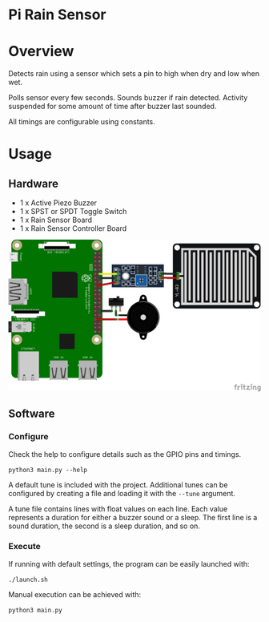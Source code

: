 Pi Rain Sensor
==============

# Overview

Detects rain using a sensor which sets a pin to high when dry and low when wet.

Polls sensor every few seconds. Sounds buzzer if rain detected. Activity suspended for some amount of time after buzzer last sounded.

All timings are configurable using constants.

# Usage

## Hardware

* 1 x Active Piezo Buzzer
* 1 x SPST or SPDT Toggle Switch
* 1 x Rain Sensor Board
* 1 x Rain Sensor Controller Board


![circuit/pi-rain-sensor.png](circuit/pi-rain-sensor.png "pi-rain-sensor Circuit Diagram")

## Software

### Configure

Check the help to configure details such as the GPIO pins and timings.

```
python3 main.py --help
```

A default tune is included with the project. Additional tunes can be configured by creating a file and loading it with the `--tune` argument.

A tune file contains lines with float values on each line. Each value represents a duration for either a buzzer sound or a sleep. The first line is a sound duration, the second is a sleep duration, and so on.

### Execute

If running with default settings, the program can be easily launched with:

```
./launch.sh
```

Manual execution can be achieved with:

```
python3 main.py
```

